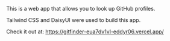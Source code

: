 This is a web app that allows you to look up GitHub profiles.

Tailwind CSS and DaisyUI were used to build this app.


Check it out at:
https://gitfinder-eua7dv1vl-eddyr06.vercel.app/
